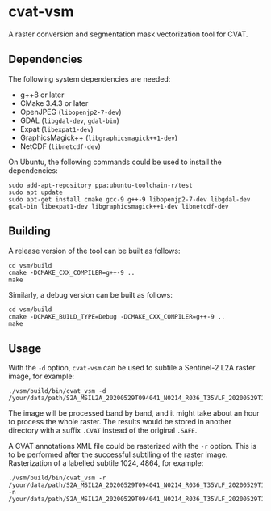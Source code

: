 # cvat-vsm
A raster conversion and segmentation mask vectorization tool for CVAT.

## Dependencies
The following system dependencies are needed:
* g++8 or later
* CMake 3.4.3 or later
* OpenJPEG (`libopenjp2-7-dev`)
* GDAL (`libgdal-dev`, `gdal-bin`)
* Expat (`libexpat1-dev`)
* GraphicsMagick++ (`libgraphicsmagick++1-dev`)
* NetCDF (`libnetcdf-dev`)

On Ubuntu, the following commands could be used to install the dependencies:

```
sudo add-apt-repository ppa:ubuntu-toolchain-r/test
sudo apt update
sudo apt-get install cmake gcc-9 g++-9 libopenjp2-7-dev libgdal-dev gdal-bin libexpat1-dev libgraphicsmagick++1-dev libnetcdf-dev
```

## Building
A release version of the tool can be built as follows:

```
cd vsm/build
cmake -DCMAKE_CXX_COMPILER=g++-9 ..
make
```

Similarly, a debug version can be built as follows:

```
cd vsm/build
cmake -DCMAKE_BUILD_TYPE=Debug -DCMAKE_CXX_COMPILER=g++-9 ..
make
```

## Usage
With the `-d` option, `cvat-vsm` can be used to subtile a Sentinel-2 L2A raster image, for example:

```
./vsm/build/bin/cvat_vsm -d /your/data/path/S2A_MSIL2A_20200529T094041_N0214_R036_T35VLF_20200529T120441.SAFE
```

The image will be processed band by band, and it might take about an hour to process the whole raster.
The results would be stored in another directory with a suffix `.CVAT` instead of the original `.SAFE`.

A CVAT annotations XML file could be rasterized with the `-r` option.
This is to be performed after the successful subtiling of the raster image.
Rasterization of a labelled subtile 1024, 4864, for example:

```
./vsm/build/bin/cvat_vsm -r /your/data/path/S2A_MSIL2A_20200529T094041_N0214_R036_T35VLF_20200529T120441.CVAT/tile_1024_4864/annotations.xml -n /your/data/path/S2A_MSIL2A_20200529T094041_N0214_R036_T35VLF_20200529T120441.CVAT/tile_1024_4864/bands.nc
```

